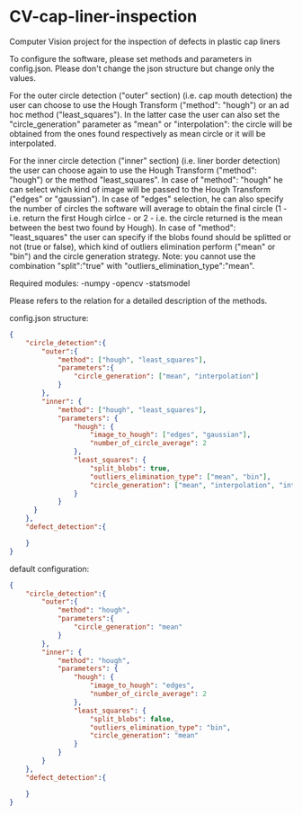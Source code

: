 # CV-cap-liner-inspection
Computer Vision project for the inspection of defects in plastic cap liners

To configure the software, please set methods and parameters in config.json. Please don't change the json structure but change only the values.

For the outer circle detection ("outer" section) (i.e. cap mouth detection) the user can choose to use the Hough Transform ("method": "hough") or an ad hoc method ("least_squares").
In the latter case the user can also set the "circle_generation" parameter as "mean" or "interpolation": the circle will be obtained from the ones found respectively as mean circle or it will be interpolated.

For the inner circle detection ("inner" section) (i.e. liner border detection) the user can choose again to use the Hough Transform ("method": "hough") or the method "least_squares".
In case of "method": "hough" he can select which kind of image will be passed to the Hough Transform ("edges" or "gaussian"). In case of "edges" selection, he can also specify the 
number of circles the software will average to obtain the final circle (1 - i.e. return the first Hough cirlce - or 2 - i.e. the circle returned is the mean between the best two found 
by Hough).
In case of "method": "least_squares" the user can specify if the blobs found should be splitted or not (true or false), which kind of outliers elimination perform ("mean" or "bin") 
and the circle generation strategy. Note: you cannot use the combination "split":"true" with "outliers_elimination_type":"mean".

Required modules:
-numpy
-opencv
-statsmodel

Please refers to the relation for a detailed description of the methods.


config.json structure:
```json 
{
    "circle_detection":{
        "outer":{
            "method": ["hough", "least_squares"],
            "parameters":{
                "circle_generation": ["mean", "interpolation"]
            }
        },
        "inner": {
            "method": ["hough", "least_squares"],
            "parameters": {
                "hough": {
                    "image_to_hough": ["edges", "gaussian"],
                    "number_of_circle_average": 2
                },
                "least_squares": {
                    "split_blobs": true,
                    "outliers_elimination_type": ["mean", "bin"],
                    "circle_generation": ["mean", "interpolation", "interpolation_cook"]
                }
            }
      }
    },
    "defect_detection":{

    }
}
```

default configuration:
```json
{
    "circle_detection":{
        "outer":{
            "method": "hough",
            "parameters":{
                "circle_generation": "mean"
            }
        },
        "inner": {
            "method": "hough",
            "parameters": {
                "hough": {
                    "image_to_hough": "edges",
                    "number_of_circle_average": 2
                },
                "least_squares": {
                    "split_blobs": false,
                    "outliers_elimination_type": "bin",
                    "circle_generation": "mean"
                }
            }
		}
    },
    "defect_detection":{

    }
}
```